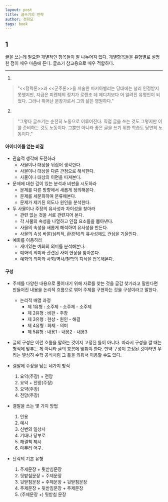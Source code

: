 ```yaml
---
layout: post
title: 글쓰기의 전략
author: 정희모
tags: book
---
```


## 1
글을 쓰는데 필요한 개별적인 항목들이 잘 나누어져 있다. 개별항목들을 유형별로 설명한 점이 매우 마음에 든다. 글쓰기 참고용으로 매우 적합하다.

- - - 

1. 
> "<<정략론>>과 <<군주론>>을 저술한 마키아벨리는 당대에는 널리 인정받지 못했지만, 지금은 피렌체의 정치가 로렌초 데 메디치보다 어 알려진 유명인이 되었다. 그러나 뛰어난 문장가로서 그의 삶은 영원하다."
 
2. 
> "그렇다 글쓰기는 순전히 노동으로 이루어진다. 직접 글을 쓰는 것도 그렇지만 이를 준비하는 것도 노동이다. 그뿐만 아니라 좋은 글을 쓰기 위한 학습도 당연히 노동이다."
 

#### 아이디어를 얻는 비결
* 관습적 생각에 도전하라
    - 사물이나 대상을 뒤집어 생각한다.
    - 사물이나 대상을 다른 관점으로 해석한다.
    - 사물이나 대상의 이면을 따져본다.
* 문제에 대한 깊이 있는 분석과 비판을 시도하라
    - 문제를 다른 방향에서 새롭게 정의해본다.
    - 문제를 세분화하여 분류해본다.
    - 문제가 제기된 의도나 원인을 분석한다.
* 두 사물이나 주장의 유사성과 차이성을 찾아라
    - 관련 없는 것을 서로 관련지어 본다.
    - 각 사물의 속성을 나열하고 인접 요소들을 뽑아낸다.
    - 사물의 속성을 새롭게 해석하여 유사성을 만든다.
    - 사물의 속성 바깥(심리적, 환경적)의 유사성에도 관심을 기울인다.
* 예화를 이용하라
    - 재미있는 예화의 의미를 분석해본다.
    - 예화의 의미와 관련된 사회 현상을 찾아본다.
    - 예화의 의미와 사회/역사/철학의 지식을 접목해본다. 
    
#### 구성
* 주제를 다양한 내용으로 풀어내기 위해 자료를 찾는 것을 글감 찾기라고 말한다면 만들어진 내용을 논리적 흐름으로 엮어 주제를 구현하는 것을 구성이라고 말한다.
    - 논리적 배열 과정
        - 제 1유형 : 소주제 - 소주제 - 소주제
        - 제 2유형 : 비판 - 주장
        - 제 3유형 : 현상 - 원인 - 해결
        - 제 4유형 : 화제 - 의미
        - 제 5유형 : 내용1 - 내용2 - 내용3 

* 글의 구성은 이런 흐름을 말하는 것이지 고정된 틀이 아니다. 따라서 구성을 짤 때는 형식에 맞추는 게 아니라 글의 흐름에 맞춰야 한다. 만약 구성이 고정된 것이라면 우리는 열심히 수학 공식처럼 그 틀을 외워서 이용할 수도 있다.

* 결말에 주장을 담는 네가지 방식
    1. 요약(주장) + 전망
    2. 요약 + 전망(주장)
    3. 요약(주장)
    4. 전망(주장) 

* 결말을 쓰는 몇 가지 방법
    1. 인용
    2. 예시
    3. 신변의 일상사
    4. 기대나 당부로
    5. 해결책 제시
    6. 마무리 어구. 

* 단락의 기본 유형
    1. 주제문장 + 뒷받침문장
    2. 뒷받침문장 + 주제문장
    3. 뒷받침문장 + 주제문장 + 뒷받침문장
    4. 주제문장 + 뒷받침문장 + 주제문장
    5. (주제문장 +) 뒷받침 문장